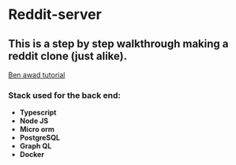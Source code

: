 # Reddit-server
## This is a step by step walkthrough making a reddit clone (just alike).
[Ben awad tutorial](https://www.youtube.com/watch?v=I6ypD7qv3Z8&t=7s)

### Stack used for the back end:
* **Typescript**
* **Node JS**
* **Micro orm**
* **PostgreSQL**
* **Graph QL**
* **Docker**
